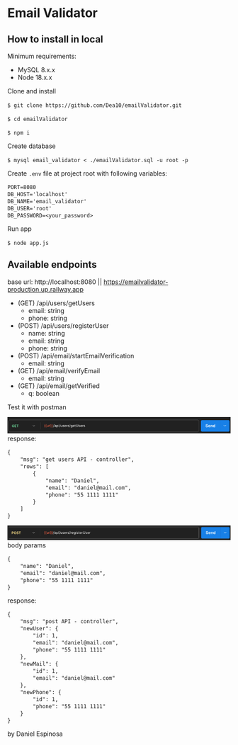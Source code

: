 # Email Validator
## How to install in local
Minimum requirements:
- MySQL 8.x.x
- Node 18.x.x

Clone and install

`$ git clone https://github.com/Dea10/emailValidator.git`

`$ cd emailValidator`

`$ npm i`

Create database

`$ mysql email_validator < ./emailValidator.sql -u root -p`

Create `.env` file at project root with following variables:
```
PORT=8080
DB_HOST='localhost'
DB_NAME='email_validator'
DB_USER='root'
DB_PASSWORD=<your_password>
```

Run app

`$ node app.js`

## Available endpoints
base url: http://localhost:8080 || https://emailvalidator-production.up.railway.app

- (GET) /api/users/getUsers
    - email: string
    - phone: string
- (POST) /api/users/registerUser
    - name: string
    - email: string
    - phone: string
- (POST) /api/email/startEmailVerification
    - email: string
- (GET) /api/email/verifyEmail
    - email: string
- (GET) /api/email/getVerified
    - q: boolean

Test it with postman

![Alt text](image.png)
response:
```
{
    "msg": "get users API - controller",
    "rows": [
        {
            "name": "Daniel",
            "email": "daniel@mail.com",
            "phone": "55 1111 1111"
        }
    ]
}
```
![Alt text](image-1.png)
body params
```
{
    "name": "Daniel",
    "email": "daniel@mail.com",
    "phone": "55 1111 1111"
}
```
response:
```
{
    "msg": "post API - controller",
    "newUser": {
        "id": 1,
        "email": "daniel@mail.com",
        "phone": "55 1111 1111"
    },
    "newMail": {
        "id": 1,
        "email": "daniel@mail.com"
    },
    "newPhone": {
        "id": 1,
        "phone": "55 1111 1111"
    }
}
```


by Daniel Espinosa
